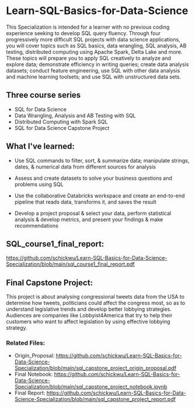 # Learn-SQL-Basics-for-Data-Science
This Specialization is intended for a learner with no previous coding experience seeking to develop SQL query fluency. Through four progressively more difficult SQL projects with data science applications, you will cover topics such as SQL basics, data wrangling, SQL analysis, AB testing, distributed computing using Apache Spark, Delta Lake and more. These topics will prepare you to apply SQL creatively to analyze and explore data; demonstrate efficiency in writing queries; create data analysis datasets; conduct feature engineering, use SQL with other data analysis and machine learning toolsets; and use SQL with unstructured data sets. 
## Three course series
- SQL for Data Science
- Data Wrangling, Analysis and AB Testing with SQL
- Distributed Computing with Spark SQL
- SQL for Data Science Capstone Project

## What I've learned:

- Use SQL commands to filter, sort, & summarize data; manipulate strings, dates, & numerical data from different sources for analysis

- Assess and create datasets to solve your business questions and problems using SQL

- Use the collaborative Databricks workspace and create an end-to-end pipeline that reads data, transforms it, and saves the result

- Develop a project proposal & select your data, perform statistical analysis & develop metrics, and present your findings & make recommendations

## SQL_course1_final_report:
https://github.com/schickwu/Learn-SQL-Basics-for-Data-Science-Specialization/blob/main/sql_course1_final_report.pdf
## Final Capstone Project: 
This project is about analysing congressional tweets data from the USA to determine how tweets, politicians could affect the congress most, so as to understand legislative trends and develop better lobbying strategies. 
Audiences are companies like Lobbyist4America that try to help their customers who want to affect legislation by using effective lobbying strategy.
### Related Files:
- Origin_Proposal: https://github.com/schickwu/Learn-SQL-Basics-for-Data-Science-Specialization/blob/main/sql_capstone_project_origin_proposal.pdf
- Final Notebook: https://github.com/schickwu/Learn-SQL-Basics-for-Data-Science-Specialization/blob/main/sql_capstone_project_notebook.ipynb
- Final Report: https://github.com/schickwu/Learn-SQL-Basics-for-Data-Science-Specialization/blob/main/sql_capstone_project_report.pdf

